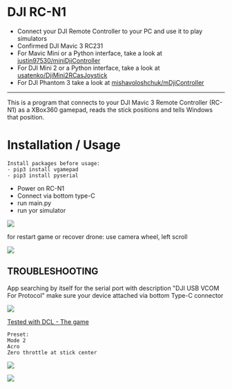 DJI RC-N1
===============
 - Connect your DJI Remote Controller to your PC and use it to play simulators
 - Confirmed DJI Mavic 3 RC231
 - For Mavic Mini or a Python interface, take a look at [justin97530/miniDjiController](https://github.com/justin97530/miniDjiController)
 - For DJI Mini 2 or a Python interface, take a look at [usatenko/DjiMini2RCasJoystick](https://github.com/usatenko/DjiMini2RCasJoystick)
 - For DJI Phantom 3 take a look at [mishavoloshchuk/mDjiController](https://github.com/mishavoloshchuk/mDjiController)
-----------------------------------------------------------------------------


This is a program that connects to your DJI Mavic 3 Remote Controller (RC-N1) as a XBox360 gamepad,
reads the stick positions and tells Windows that position.

# Installation / Usage
	Install packages before usage:
	- pip3 install vgamepad
	- pip3 install pyserial

- Power on RC-N1
- Connect via bottom type-C
- run main.py
- run yor simulator


![](C:\Git_repos\Dji\DJI_RC-N1_SIMULATOR_FLY_DCL\connect_ok.png)


for restart game or recover drone: use camera wheel, left scroll


![](C:\Git_repos\Dji\DJI_RC-N1_SIMULATOR_FLY_DCL\control.png)


TROUBLESHOOTING
---------------
App searching by itself for the serial port with description "DJI USB VCOM For Protocol"
make sure your device attached via bottom Type-C connector

![](C:\Git_repos\Dji\DJI_RC-N1_SIMULATOR_FLY_DCL\connect.png)


[Tested with DCL - The game](https://store.steampowered.com/app/964570/DCL__The_Game/) 

    Preset:
    Mode 2
    Acro
    Zero throttle at stick center


![](C:\Git_repos\Dji\DJI_RC-N1_SIMULATOR_FLY_DCL\preset1.png)

![](C:\Git_repos\Dji\DJI_RC-N1_SIMULATOR_FLY_DCL\preset2.png)